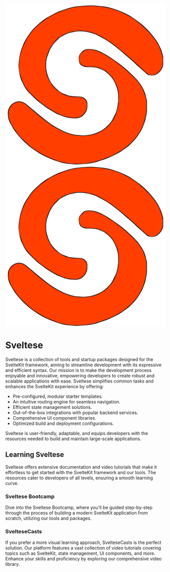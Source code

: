 ![Alt text](./logo.svg)
<img src="./logo.svg">

# Sveltese

Sveltese is a collection of tools and startup packages designed for the SvelteKit framework, aiming to streamline development with its expressive and efficient syntax. Our mission is to make the development process enjoyable and innovative, empowering developers to create robust and scalable applications with ease. Sveltese simplifies common tasks and enhances the SvelteKit experience by offering:

- Pre-configured, modular starter templates.
- An intuitive routing engine for seamless navigation.
- Efficient state management solutions.
- Out-of-the-box integrations with popular backend services.
- Comprehensive UI component libraries.
- Optimized build and deployment configurations.

Sveltese is user-friendly, adaptable, and equips developers with the resources needed to build and maintain large-scale applications.

## Learning Sveltese

Sveltese offers extensive documentation and video tutorials that make it effortless to get started with the SvelteKit framework and our tools. The resources cater to developers of all levels, ensuring a smooth learning curve.

### Sveltese Bootcamp

Dive into the Sveltese Bootcamp, where you'll be guided step-by-step through the process of building a modern SvelteKit application from scratch, utilizing our tools and packages.

### SvelteseCasts

If you prefer a more visual learning approach, SvelteseCasts is the perfect solution. Our platform features a vast collection of video tutorials covering topics such as SvelteKit, state management, UI components, and more. Enhance your skills and proficiency by exploring our comprehensive video library.
